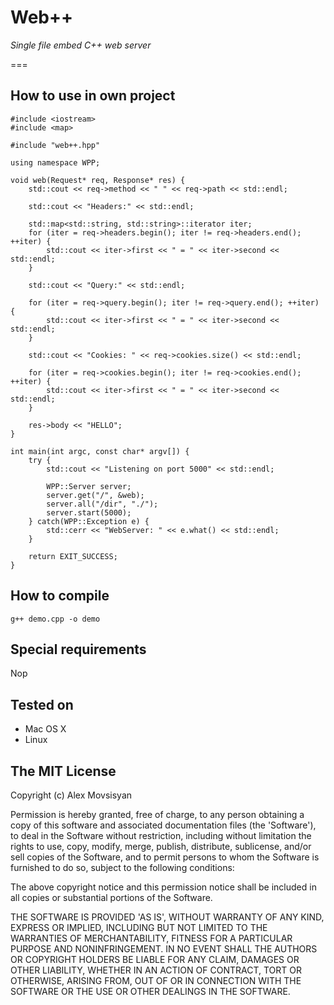 # Web++

*Single file embed C++ web server*

===

## How to use in own project

    #include <iostream>
    #include <map>

    #include "web++.hpp"

    using namespace WPP;

    void web(Request* req, Response* res) {
        std::cout << req->method << " " << req->path << std::endl;

        std::cout << "Headers:" << std::endl;

        std::map<std::string, std::string>::iterator iter;
        for (iter = req->headers.begin(); iter != req->headers.end(); ++iter) {
            std::cout << iter->first << " = " << iter->second << std::endl;
        }

        std::cout << "Query:" << std::endl;

        for (iter = req->query.begin(); iter != req->query.end(); ++iter) {
            std::cout << iter->first << " = " << iter->second << std::endl;
        }

        std::cout << "Cookies: " << req->cookies.size() << std::endl;

        for (iter = req->cookies.begin(); iter != req->cookies.end(); ++iter) {
            std::cout << iter->first << " = " << iter->second << std::endl;
        }

        res->body << "HELLO";
    }

    int main(int argc, const char* argv[]) {
        try {
            std::cout << "Listening on port 5000" << std::endl;

            WPP::Server server;
            server.get("/", &web);
            server.all("/dir", "./");
            server.start(5000);
        } catch(WPP::Exception e) {
            std::cerr << "WebServer: " << e.what() << std::endl;
        }

        return EXIT_SUCCESS;
    }

## How to compile

    g++ demo.cpp -o demo

## Special requirements

Nop

## Tested on

* Mac OS X
* Linux

## The MIT License

Copyright (c) Alex Movsisyan

Permission is hereby granted, free of charge, to any person obtaining a copy of this software and associated documentation files (the 'Software'), to deal in the Software without restriction, including without limitation the rights to use, copy, modify, merge, publish, distribute, sublicense, and/or sell copies of the Software, and to permit persons to whom the Software is furnished to do so, subject to the following conditions:

The above copyright notice and this permission notice shall be included in all copies or substantial portions of the Software.

THE SOFTWARE IS PROVIDED 'AS IS', WITHOUT WARRANTY OF ANY KIND, EXPRESS OR IMPLIED, INCLUDING BUT NOT LIMITED TO THE WARRANTIES OF MERCHANTABILITY, FITNESS FOR A PARTICULAR PURPOSE AND NONINFRINGEMENT. IN NO EVENT SHALL THE AUTHORS OR COPYRIGHT HOLDERS BE LIABLE FOR ANY CLAIM, DAMAGES OR OTHER LIABILITY, WHETHER IN AN ACTION OF CONTRACT, TORT OR OTHERWISE, ARISING FROM, OUT OF OR IN CONNECTION WITH THE SOFTWARE OR THE USE OR OTHER DEALINGS IN THE SOFTWARE.


